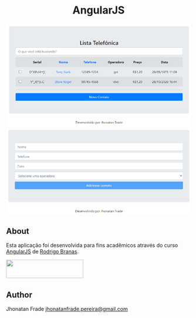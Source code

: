 <p align="center">
  <h1 align="center">
    AngularJS
  </h1>
</p>

![Viewport do Projeto][viewport1]
![Viewport do Projeto][viewport2]

## About
Esta aplicação foi desenvolvida para fins acadêmicos através do curso [AngularJS](https://www.youtube.com/playlist?list=PLQCmSnNFVYnTD5p2fR4EXmtlR6jQJMbPb) de [Rodrigo Branas](https://www.youtube.com/c/RodrigoBranas).

<div>
  <a href="https://angularjs.org/"><img src="https://upload.wikimedia.org/wikipedia/commons/thumb/c/ca/AngularJS_logo.svg/1200px-AngularJS_logo.svg.png" height="50px" width="210px"></a>
</div>

## Author

Jhonatan Frade <jhonatanfrade.pereira@gmail.com>

[viewport1]: https://raw.githubusercontent.com/Jhonatan-Pereira/angularjs_lista_telefonica/master/projeto_lista_telefonica/assets/viewport1.png "Viewport1"
[viewport2]: https://raw.githubusercontent.com/Jhonatan-Pereira/angularjs_lista_telefonica/master/projeto_lista_telefonica/assets/viewport2.png "Viewport2"